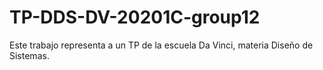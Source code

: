 # TP-DDS-DV-20201C-group12
Este trabajo representa a un TP de la escuela Da Vinci, materia Diseño de Sistemas.
